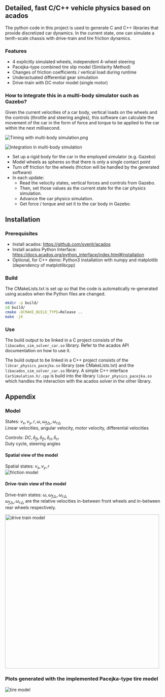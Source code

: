 ## Detailed, fast C/C++ vehicle physics based on acados
The python code in this project is used to generate C and C++ libraries
that provide discretized car dynamics.
In the current state, one can simulate a tenth-scale chassis with drive-train
and tire friction dynamics.

### Features
- 4 explicitly simulated wheels, independent 4-wheel steering
- Pacejka-type combined tire slip model (Similarity Method)
- Changes of friction coefficients / vertical load during runtime
- Underactuated differential gear simulation
- Drive-train with DC motor model (single motor)

### How to integrate this in a multi-body simulator such as Gazebo?
Given the current velocities of a car body, vertical loads on the wheels
and the controls (throttle and steering angles), 
this software can calculate the movement of the car in the form of 
force and torque to be applied to the car within the next millisecond.

![Timing with multi-body simulation.png](doc/interaction_timing_diagram.png)

![Integration in multi-body simulation](doc/multi_body_interaction.png)

- Set up a rigid body for the car in the employed simulator (e.g. Gazebo)
- Model wheels as spheres so that there is only a single contact point
- Turn off friction for the wheels (friction will be handled by the generated software)
- In each update: 
  - Read the velocity states, vertical forces and controls from Gazebo.
  - Then, set those values as the current state for the car physics simulation.
  - Advance the car physics simulation.
  - Get force / torque and set it to the car body in Gazebo.

## Installation
### Prerequisites
- Install acados: https://github.com/svenlr/acados
- Install acados Python Interface: https://docs.acados.org/python_interface/index.html#installation
- Optional, for C++ demo: Python3 installation with numpy and matplotlib (dependency of matplotlibcpp)

### Build
The CMakeLists.txt is set up so that the code is automatically 
re-generated using acados when the Python files are changed.
```bash
mkdir -p build/
cd build/
cmake -DCMAKE_BUILD_TYPE=Release ..
make -j6
```

### Use
The build output to be linked in a C project consists of the
`libacados_sim_solver_car.so` library.
Refer to the acados API documentation on how to use it.

The build output to be linked in a C++ project consists of the
`libcar_physics_pacejka.so` library (see CMakeLists.txt) and the
`libacados_sim_solver_car.so` library.
A simple C++ interface `CarSimulation.h/.cpp` is build into
the library `libcar_physics_pacejka.so` which handles the interaction
with the acados solver in the other library.


## Appendix

### Model
States: $v_x, v_y, r, \omega, \omega_{f \triangle}, \omega_{r \triangle}$  
Linear velocities, angular velocity, motor velocity, differential velocities
  
Controls: $DC, \delta_{fl},\delta_{fr},\delta_{rl},\delta_{rr}$  
Duty cycle, steering angles

#### Spatial view of the model
Spatial states: $v_x, v_y, r$  
![friction model](doc/spatial_model.png)

#### Drive-train view of the model
Drive-train states: $\omega, \omega_{f \triangle}, \omega_{r \triangle}$  
$\omega_{f \triangle}, \omega_{r \triangle}$ are the relative velocities 
in-between front wheels and in-between rear wheels respectively.

<img src="doc/drive_train_model.png" alt="drive train model" width="500"/>

### Plots generated with the implemented Pacejka-type tire model
![tire model](doc/tire_model.png)
